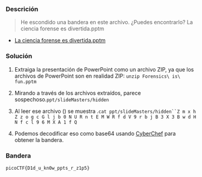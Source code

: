 ### Descrición

> He escondido una bandera en este archivo. ¿Puedes encontrarlo? La ciencia forense es divertida.pptm

- [La ciencia forense es divertida.pptm](https://github.com/HHousen/PicoCTF-2021/blob/master/Forensics/MacroHard%20WeakEdge/Forensics%20is%20fun.pptm)
    
### Solución

1. Extraiga la presentación de PowerPoint como un archivo ZIP, ya que los archivos de PowerPoint son en realidad ZIP: `unzip Forensics\ is\ fun.pptm`
    
2. Mirando a través de los archivos extraídos, parece sospechoso.`ppt/slideMasters/hidden`
    
3. Al leer ese archivo () se muestra .`cat ppt/slideMasters/hidden``Z m x h Z z o g c G l j b 0 N U R n t E M W R f d V 9 r b j B 3 X 3 B w d H N f c l 9 6 M X A 1 f Q`
    
4. Podemos decodificar eso como base64 usando [CyberChef](https://gchq.github.io/CyberChef/#recipe=From_Base64\('A-Za-z0-9%2B/%3D',true\)&input=WiBtIHggaCBaIHogbyBnIGMgRyBsIGogYiAwIE4gVSBSIG4gdCBFIE0gVyBSIGYgZCBWIDkgciBiIGogQiAzIFggMyBCIHcgZCBIIE4gZiBjIGwgOSA2IE0gWCBBIDEgZiBR) para obtener la bandera.
    
### Bandera

`picoCTF{D1d_u_kn0w_ppts_r_z1p5}`